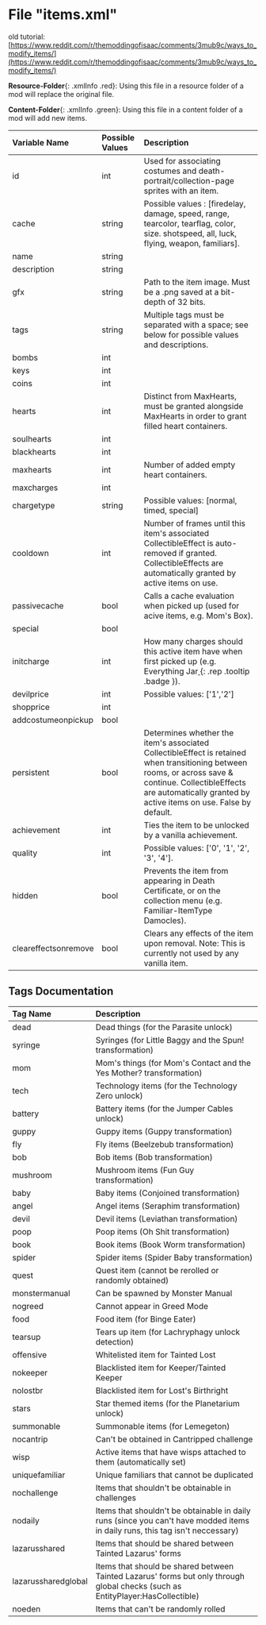 # File "items.xml"

old tutorial: [https://www.reddit.com/r/themoddingofisaac/comments/3mub9c/ways_to_modify_items/](https://www.reddit.com/r/themoddingofisaac/comments/3mub9c/ways_to_modify_items/)

**Resource-Folder**{: .xmlInfo .red}: Using this file in a resource folder of a mod will replace the original file.

**Content-Folder**{: .xmlInfo .green}: Using this file in a content folder of a mod will add new items.


| Variable Name | Possible Values | Description |
|:--|:--|:--|
| id | int | Used for associating costumes and death-portrait/collection-page sprites with an item. |
| cache | string | Possible values : [firedelay, damage, speed, range, tearcolor, tearflag, color, size. shotspeed, all, luck, flying, weapon, familiars]. |
| name | string |  |
| description | string |  |
| gfx | string | Path to the item image. Must be a .png saved at a bit-depth of 32 bits. |
| tags | string | Multiple tags must be separated with a space; see below for possible values and descriptions. |
| bombs | int |  |
| keys | int |  |
| coins | int |  |
| hearts | int | Distinct from MaxHearts, must be granted alongside MaxHearts in order to grant filled heart containers. |
| soulhearts | int |  |
| blackhearts | int |  |
| maxhearts | int | Number of added empty heart containers. |
| maxcharges | int | |
| chargetype | string | Possible values: [normal, timed, special]|
| cooldown | int | Number of frames until this item's associated CollectibleEffect is auto-removed if granted. CollectibleEffects are automatically granted by active items on use. |
| passivecache | bool | Calls a cache evaluation when picked up (used for acive items, e.g. Mom's Box). |
| special | bool |  |
| initcharge | int | How many charges should this active item have when first picked up (e.g. Everything Jar[ ](#){: .rep .tooltip .badge }). |
| devilprice | int | Possible values: ['1','2'] |
| shopprice | int |  |
| addcostumeonpickup | bool |  |
| persistent | bool | Determines whether the item's associated CollectibleEffect is retained when transitioning between rooms, or across save & continue. CollectibleEffects are automatically granted by active items on use. False by default. |
| achievement | int | Ties the item to be unlocked by a vanilla achievement. |
| quality | int | Possible values: ['0', '1', '2', '3', '4']. |
| hidden | bool | Prevents the item from appearing in Death Certificate, or on the collection menu (e.g. Familiar-ItemType Damocles). |
| cleareffectsonremove | bool | Clears any effects of the item upon removal. Note: This is currently not used by any vanilla item. |

## Tags Documentation

| Tag Name | Description |
|:--|:--|
| dead | Dead things (for the Parasite unlock) |
| syringe | Syringes (for Little Baggy and the Spun! transformation) |
| mom | Mom's things (for Mom's Contact and the Yes Mother? transformation) |
| tech | Technology items (for the Technology Zero unlock) |
| battery | Battery items (for the Jumper Cables unlock) |
| guppy | Guppy items (Guppy transformation) |
| fly | Fly items (Beelzebub transformation) |
| bob | Bob items (Bob transformation) |
| mushroom | Mushroom items (Fun Guy transformation) |
| baby | Baby items (Conjoined transformation) |
| angel | Angel items (Seraphim transformation) |
| devil | Devil items (Leviathan transformation) |
| poop | Poop items (Oh Shit transformation) |
| book | Book items (Book Worm transformation) |
| spider | Spider items (Spider Baby transformation) |
| quest | Quest item (cannot be rerolled or randomly obtained) |
| monstermanual | Can be spawned by Monster Manual |
| nogreed | Cannot appear in Greed Mode |
| food | Food item (for Binge Eater) |
| tearsup | Tears up item (for Lachryphagy unlock detection) |
| offensive | Whitelisted item for Tainted Lost |
| nokeeper | Blacklisted item for Keeper/Tainted Keeper |
| nolostbr | Blacklisted item for Lost's Birthright |
| stars | Star themed items (for the Planetarium unlock) |
| summonable | Summonable items (for Lemegeton) |
| nocantrip | Can't be obtained in Cantripped challenge |
| wisp | Active items that have wisps attached to them (automatically set) |
| uniquefamiliar | Unique familiars that cannot be duplicated |
| nochallenge | Items that shouldn't be obtainable in challenges |
| nodaily | Items that shouldn't be obtainable in daily runs (since you can't have modded items in daily runs, this tag isn't neccessary) |
| lazarusshared | Items that should be shared between Tainted Lazarus' forms |
| lazarussharedglobal | Items that should be shared between Tainted Lazarus' forms but only through global checks (such as EntityPlayer:HasCollectible) |
| noeden | Items that can't be randomly rolled |
